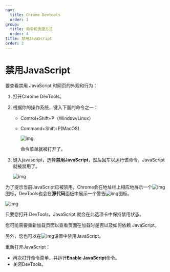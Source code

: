 ```yaml
---
nav:
  title: Chrome Devtools
  order: 1
group:
  title: 命令和快捷方式
  order: 4
title: 禁用JavaScript
order: 2
---
```


<h1>禁用JavaScript</h1>

要查看禁用 JavaScript 时网页的外观和行为：

1. 打开Chrome DevTools。

2. 根据你的操作系统，键入下面的命令之一：

   - Control+Shift+P（Window/Linux）

   - Command+Shift+P(MacOS)

     ![img](https://wd.imgix.net/image/admin/iGnR09vHOtXYztNupYUU.png?auto=format&w=845)

     命令菜单就被打开了。

3. 键入javascript，选择**禁用JavaScript**，然后回车以运行该命令。JavaScript就被禁用了。

   

   ![img](https://wd.imgix.net/image/admin/v5K0a7jgtCbS9R18Vf6j.png?auto=format&w=845)

为了提示当前JavaScript已被禁用，Chrome会在地址栏上相应地展示一个![img](https://wd.imgix.net/image/NJdAV9UgKuN8AhoaPBquL7giZQo1/SLXe2Th4LGAg34pe6CPj.png?auto=format&w=22)图标，DevTools也会在**源代码**面板中展示一个警告![img](https://wd.imgix.net/image/NJdAV9UgKuN8AhoaPBquL7giZQo1/BOj6neshf7WbowM3j21R.svg)图标。

![img](https://wd.imgix.net/image/NJdAV9UgKuN8AhoaPBquL7giZQo1/MeeQhKyCdJ11EC26pU2j.png?auto=format&w=845)

只要您打开 DevTools，JavaScript 就会在此选项卡中保持禁用状态。

您可能需要重新加载页面以查看页面在加载时是否以及如何依赖 JavaScript。

另外，您也可以在![img](https://wd.imgix.net/image/NJdAV9UgKuN8AhoaPBquL7giZQo1/9gzXiTYY0nZzBxGI6KrV.svg)设置中禁用JavaScript。



重新打开JavaScript：

- 再次打开命令菜单，并运行**Enable JavaScript**命令。
- 关闭DevTools。
